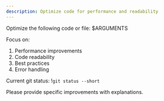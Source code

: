 ```yaml
---
description: Optimize code for performance and readability
---
```


Optimize the following code or file: $ARGUMENTS

Focus on:
1. Performance improvements
2. Code readability
3. Best practices
4. Error handling

Current git status:
!`git status --short`

Please provide specific improvements with explanations.

